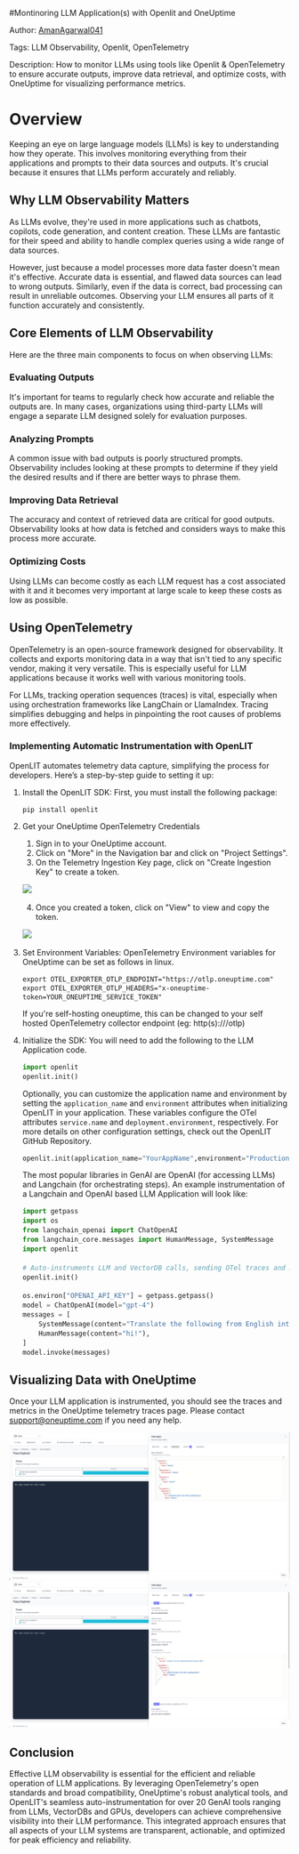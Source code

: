 #Montinoring LLM Application(s) with Openlit and OneUptime

Author: [AmanAgarwal041](https://github.com/AmanAgarwal041)

Tags: LLM Observability, Openlit, OpenTelemetry

Description: How to monitor LLMs using tools like Openlit & OpenTelemetry to ensure accurate outputs, improve data retrieval, and optimize costs, with OneUptime for visualizing performance metrics.

# Overview

Keeping an eye on large language models (LLMs) is key to understanding how they operate. This involves monitoring everything from their applications and prompts to their data sources and outputs. It's crucial because it ensures that LLMs perform accurately and reliably.

## Why LLM Observability Matters

As LLMs evolve, they're used in more applications such as chatbots, copilots, code generation, and content creation. These LLMs are fantastic for their speed and ability to handle complex queries using a wide range of data sources.

However, just because a model processes more data faster doesn't mean it's effective. Accurate data is essential, and flawed data sources can lead to wrong outputs. Similarly, even if the data is correct, bad processing can result in unreliable outcomes. Observing your LLM ensures all parts of it function accurately and consistently.

## Core Elements of LLM Observability

Here are the three main components to focus on when observing LLMs:

### Evaluating Outputs
It's important for teams to regularly check how accurate and reliable the outputs are. In many cases, organizations using third-party LLMs will engage a separate LLM designed solely for evaluation purposes.

### Analyzing Prompts
A common issue with bad outputs is poorly structured prompts. Observability includes looking at these prompts to determine if they yield the desired results and if there are better ways to phrase them.

### Improving Data Retrieval
The accuracy and context of retrieved data are critical for good outputs. Observability looks at how data is fetched and considers ways to make this process more accurate.

### Optimizing Costs 
Using LLMs can become costly as each LLM request has a cost associated with it and it becomes very important at large scale to keep these costs as low as possible.

## Using OpenTelemetry

OpenTelemetry is an open-source framework designed for observability. It collects and exports monitoring data in a way that isn't tied to any specific vendor, making it very versatile. This is especially useful for LLM applications because it works well with various monitoring tools.

For LLMs, tracking operation sequences (traces) is vital, especially when using orchestration frameworks like LangChain or LlamaIndex. Tracing simplifies debugging and helps in pinpointing the root causes of problems more effectively.

### Implementing Automatic Instrumentation with OpenLIT

OpenLIT automates telemetry data capture, simplifying the process for developers. Here’s a step-by-step guide to setting it up:
1. Install the OpenLIT SDK:
    First, you must install the following package: 

    ```shell
    pip install openlit
    ```

2. Get your OneUptime OpenTelemetry Credentials
    1. Sign in to your OneUptime account.
    2. Click on "More" in the Navigation bar and click on "Project Settings".
    3. On the Telemetry Ingestion Key page, click on "Create Ingestion Key" to create a token.
    
    ![](https://oneuptime.com/docs/static/images/TelemetryIngestionKeys.png)

    4. Once you created a token, click on "View" to view and copy the token.

    ![](https://oneuptime.com/docs/static/images/TelemetryIngestionKeyView.png)

3. Set Environment Variables:
    OpenTelemetry Environment variables for OneUptime can be set as follows in linux.

    ```shell
    export OTEL_EXPORTER_OTLP_ENDPOINT="https://otlp.oneuptime.com"
    export OTEL_EXPORTER_OTLP_HEADERS="x-oneuptime-token=YOUR_ONEUPTIME_SERVICE_TOKEN"
    ```

    If you're self-hosting oneuptime, this can be changed to your self hosted OpenTelemetry collector endpoint (eg: http(s)://<your-oneuptime-host>/otlp)

4. Initialize the SDK:
    You will need to add the following to the LLM Application code.

    ```python
    import openlit
    openlit.init()
    ```

    Optionally, you can customize the application name and environment by setting the `application_name` and `environment` attributes when initializing OpenLIT in your application. These variables configure the OTel attributes `service.name` and `deployment.environment`, respectively. For more details on other configuration settings, check out the OpenLIT GitHub Repository.

    ```python
    openlit.init(application_name="YourAppName",environment="Production")
    ```

    The most popular libraries in GenAI are OpenAI (for accessing LLMs) and Langchain (for orchestrating steps). An example instrumentation of a Langchain and OpenAI based LLM Application will look like:

    ```python
    import getpass
    import os
    from langchain_openai import ChatOpenAI
    from langchain_core.messages import HumanMessage, SystemMessage
    import openlit 

    # Auto-instruments LLM and VectorDB calls, sending OTel traces and metrics to the configured endpoint
    openlit.init()

    os.environ["OPENAI_API_KEY"] = getpass.getpass()
    model = ChatOpenAI(model="gpt-4")
    messages = [
        SystemMessage(content="Translate the following from English into Italian"),
        HumanMessage(content="hi!"),
    ]
    model.invoke(messages)
    ```

## Visualizing Data with OneUptime
Once your LLM application is instrumented, you should see the traces and metrics in the OneUptime telemetry traces page. Please contact support@oneuptime.com if you need any help.

![](https://github.com/openlit/openlit/blob/main/docs/images/oneuptime-dashboard-1.png?raw=true)
![](https://github.com/openlit/openlit/blob/main/docs/images/oneuptime-dashboard-2.png?raw=true)

## Conclusion
Effective LLM observability is essential for the efficient and reliable operation of LLM applications. By leveraging OpenTelemetry's open standards and broad compatibility, OneUptime's robust analytical tools, and OpenLIT's seamless auto-instrumentation for over 20 GenAI tools ranging from LLMs, VectorDBs and GPUs, developers can achieve comprehensive visibility into their LLM performance. This integrated approach ensures that all aspects of your LLM systems are transparent, actionable, and optimized for peak efficiency and reliability.